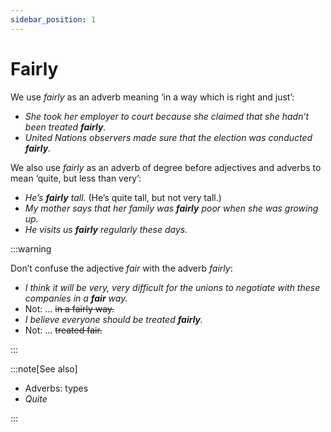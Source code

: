 ```yaml
---
sidebar_position: 1
---
```


# Fairly

We use *fairly* as an adverb meaning ‘in a way which is right and just’:

- *She took her employer to court because she claimed that she hadn’t been treated **fairly**.*
- *United Nations observers made sure that the election was conducted **fairly**.*

We also use *fairly* as an adverb of degree before adjectives and adverbs to mean ‘quite, but less than very’:

- *He’s **fairly** tall.* (He’s quite tall, but not very tall.)
- *My mother says that her family was **fairly** poor when she was growing up.*
- *He visits us **fairly** regularly these days.*

:::warning

Don’t confuse the adjective *fair* with the adverb *fairly*:

- *I think it will be very, very difficult for the unions to negotiate with these companies in a **fair** way.*
- Not: … ~~in a fairly way.~~
- *I believe everyone should be treated **fairly**.*
- Not: … ~~treated fair.~~

:::

:::note[See also]

- Adverbs: types
- *Quite*

:::
